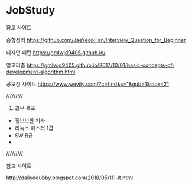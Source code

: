# JobStudy


참고 사이트

종합정리
https://github.com/JaeYeopHan/Interview_Question_for_Beginner


디자인 패턴
https://gmlwjd9405.github.io/



알고리즘
https://gmlwjd9405.github.io/2017/10/01/basic-concepts-of-development-algorithm.html



공모전 사이트
https://www.wevity.com/?c=find&s=1&gub=1&cidx=21


/////////

1. 공부 목표
- 정보보안 기사
- 리눅스 마스터 1급
- SW B급
- 



/////////



참고 사이트



http://dailyddubby.blogspot.com/2018/05/111-it.html


